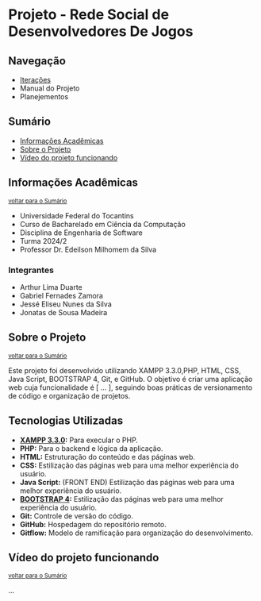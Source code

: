 ﻿# Projeto - Rede Social de Desenvolvedores De Jogos

## Navegação

- [Iterações](https://github.com/jessilver/Engenharia-de-Software-Gamyx/blob/docs/readme/iteracoes.md)
- Manual do Projeto
- Planejementos

## Sumário

- [Informações Acadêmicas](#Informações-Acadêmicas)
- [Sobre o Projeto](#sobre-o-projeto)
- [Vídeo do projeto funcionando](#vídeo-do-projeto-funcionando)

## Informações Acadêmicas
<small>[voltar para o Sumário](#Sumário)</small><br>

- Universidade Federal do Tocantins
- Curso de Bacharelado em Ciência da Computação
- Disciplina de Engenharia de Software
- Turma 2024/2
- Professor Dr. Edeilson Milhomem da Silva

### Integrantes
- Arthur Lima Duarte
- Gabriel Fernades Zamora
- Jessé Eliseu Nunes da Silva
- Jonatas de Sousa Madeira

## Sobre o Projeto
<small>[voltar para o Sumário](#Sumário)</small><br>

Este projeto foi desenvolvido utilizando XAMPP 3.3.0,PHP, HTML, CSS, Java Script, BOOTSTRAP 4, Git, e GitHub. O objetivo é criar uma aplicação web cuja funcionalidade é [ ... ], seguindo boas práticas de versionamento de código e organização de projetos.

## Tecnologias Utilizadas

- **[XAMPP 3.3.0](https://www.djangoproject.com/start/):** Para execular o PHP.
- **PHP:** Para o backend e lógica da aplicação.
- **HTML:** Estruturação do conteúdo e das páginas web.
- **CSS:** Estilização das páginas web para uma melhor experiência do usuário.
- **Java Script:** (FRONT END) Estilização das páginas web para uma melhor experiência do usuário.
- **[BOOTSTRAP 4](https://getbootstrap.com/docs/4.0/getting-started/introduction/):** Estilização das páginas web para uma melhor experiência do usuário.
- **Git:** Controle de versão do código.
- **GitHub:** Hospedagem do repositório remoto.
- **Gitflow:** Modelo de ramificação para organização do desenvolvimento. 

## Vídeo do projeto funcionando
<small>[voltar para o Sumário](#Sumário)</small><br>

...

